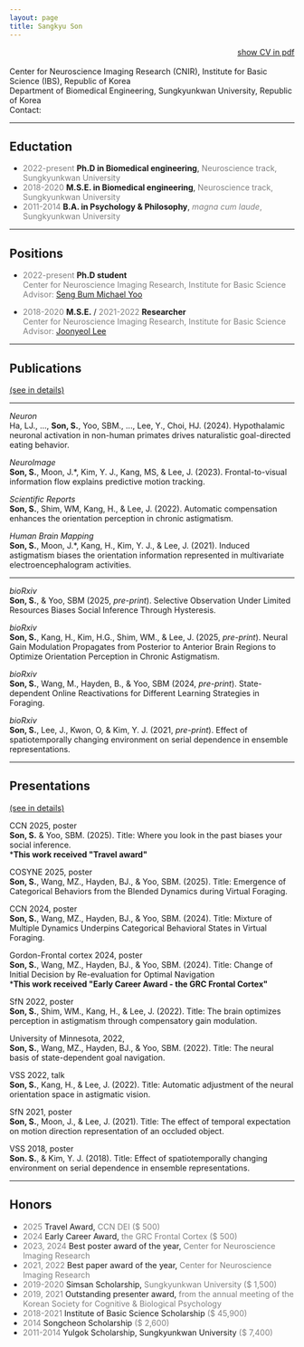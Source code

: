 ```yaml
---
layout: page
title: Sangkyu Son
---
```


<div align="right">
<a href="https://docs.google.com/document/d/1H10sz6AdZ5Bdi0K4TSeXjk0SxO0lBla3uLZChSbK72g/edit?usp=sharing">show CV in pdf</a>
</div>

<br>
Center for Neuroscience Imaging Research (CNIR), Institute for Basic Science (IBS), Republic of Korea <br>
Department of Biomedical Engineering, Sungkyunkwan University, Republic of Korea<br>
Contact: <ss.sangkyu.son@gmail.com>

***
## Eductation
-  <span style="color:gray">2022-present</span> **Ph.D in Biomedical engineering**, <span style="color:gray">Neuroscience track, Sungkyunkwan University</span>
-  <span style="color:gray">2018-2020</span> **M.S.E. in Biomedical engineering**, <span style="color:gray">Neuroscience track, Sungkyunkwan University</span>
-  <span style="color:gray">2011-2014</span> **B.A. in Psychology & Philosophy**, <span style="color:gray">*magna cum laude*, Sungkyunkwan University</span>

***

## Positions
- <span style="color:gray">2022-present</span> **Ph.D student** <br> 
<span style="color:gray">Center for Neuroscience Imaging Research, Institute for Basic Science</span><br>
<span style="color:gray">Advisor: [Seng Bum Michael Yoo](https://myoolab.com/)</span>

- <span style="color:gray">2018-2020</span> **M.S.E.** / <span style="color:gray">2021-2022</span> **Researcher**<br> 
<span style="color:gray">Center for Neuroscience Imaging Research, Institute for Basic Science</span> <br> 
<span style="color:gray">Advisor: [Joonyeol Lee](https://semoconlab.com/)</span>

***

## Publications 
[(see in details)](./Publications.md)

***
*Neuron* <br>
Ha, LJ., ..., **Son, S.**, Yoo, SBM., ..., Lee, Y., Choi, HJ. (2024). Hypothalamic neuronal activation in non-human primates drives naturalistic goal-directed eating behavior. <be>

*NeuroImage* <br>
**Son, S.**, Moon, J.\*, Kim, Y. J., Kang, MS, & Lee, J. (2023). Frontal-to-visual information flow explains predictive motion tracking. <br>

*Scientific Reports* <br>
**Son, S.**, Shim, WM, Kang, H., & Lee, J. (2022). Automatic compensation enhances the orientation perception in chronic astigmatism. <br>

*Human Brain Mapping* <br>
**Son, S.**, Moon, J.\*, Kang, H., Kim, Y. J., & Lee, J. (2021). Induced astigmatism biases the orientation information represented in multivariate electroencephalogram activities. <br>

***

*bioRxiv* <br>
**Son, S.**, & Yoo, SBM (2025, *pre-print*). Selective Observation Under Limited Resources Biases Social Inference Through Hysteresis. <be>

*bioRxiv* <br>
**Son, S.**, Kang, H., Kim, H.G., Shim, WM., & Lee, J. (2025, *pre-print*). Neural Gain Modulation Propagates from Posterior to Anterior Brain Regions to Optimize Orientation Perception in Chronic Astigmatism. <be>

*bioRxiv* <br>
**Son, S.**, Wang, M., Hayden, B., & Yoo, SBM (2024, *pre-print*). State-dependent Online Reactivations for Different Learning Strategies in Foraging. <be>

*bioRxiv* <br>
**Son, S.**, Lee, J., Kwon, O, & Kim, Y. J. (2021, *pre-print*). Effect of spatiotemporally changing environment on serial dependence in ensemble representations. <be>

***

## Presentations 
[(see in details)](./Presentations.md)

CCN 2025, poster <br>
**Son, S.** & Yoo, SBM. (2025). Title: Where you look in the past biases your social inference. <br>
***This work received "Travel award"** <br>

COSYNE 2025, poster <br>
**Son, S.**, Wang, MZ., Hayden, BJ., & Yoo, SBM. (2025). Title: Emergence of Categorical Behaviors from the Blended Dynamics during Virtual Foraging. <br>

CCN 2024, poster <br>
**Son, S.**, Wang, MZ., Hayden, BJ., & Yoo, SBM. (2024). Title: Mixture of Multiple Dynamics Underpins Categorical Behavioral States in Virtual Foraging. <br>

Gordon-Frontal cortex 2024, poster <br>
**Son, S.**, Wang, MZ., Hayden, BJ., & Yoo, SBM. (2024). Title: Change of Initial Decision by Re-evaluation for Optimal Navigation <br>
***This work received "Early Career Award - the GRC Frontal Cortex"** <br>

SfN 2022, poster <br>
**Son, S.**, Shim, WM., Kang, H., & Lee, J. (2022). Title: The brain optimizes perception in astigmatism through compensatory gain modulation. <br>

University of Minnesota, 2022, <br>
**Son, S.**, Wang, MZ., Hayden, BJ., & Yoo, SBM. (2022). Title: The neural basis of state-dependent goal navigation. <br>

VSS 2022, talk <br>
**Son, S.**, Kang, H., & Lee, J. (2022). Title: Automatic adjustment of the neural orientation space in astigmatic vision. <br>

SfN 2021, poster <br>
**Son, S.**, Moon, J., & Lee, J. (2021). Title: The effect of temporal expectation on motion direction representation of an occluded object. <br>

VSS 2018, poster <br>
**Son. S.**, & Kim, Y. J. (2018). Title: Effect of spatiotemporally changing environment on serial dependence in ensemble representations. <br>

***

## Honors
- <span style="color:gray"> 2025 </span>	Travel Award, <span style="color:gray">CCN DEI ($ 500) </span>
- <span style="color:gray"> 2024 </span>	Early Career Award, <span style="color:gray">the GRC Frontal Cortex ($ 500) </span>
- <span style="color:gray"> 2023, 2024 </span>	Best poster award of the year, <span style="color:gray">Center for Neuroscience Imaging Research </span>
- <span style="color:gray"> 2021, 2022 </span>	Best paper award of the year, <span style="color:gray">Center for Neuroscience Imaging Research </span>
- <span style="color:gray">2019-2020</span>	Simsan Scholarship, <span style="color:gray">Sungkyunkwan University ($ 1,500) </span>
- <span style="color:gray">2019, 2021</span>	Outstanding presenter award, <span style="color:gray">from the annual meeting of the Korean Society for Cognitive & Biological Psychology </span>
- <span style="color:gray">2018-2021</span>	Institute of Basic Science Scholarship <span style="color:gray">($ 45,900) </span>
- <span style="color:gray">2014</span>	Songcheon Scholarship <span style="color:gray">($ 2,600) </span>
- <span style="color:gray">2011-2014 </span>	Yulgok Scholarship, Sungkyunkwan University <span style="color:gray">($ 7,400) </span>
